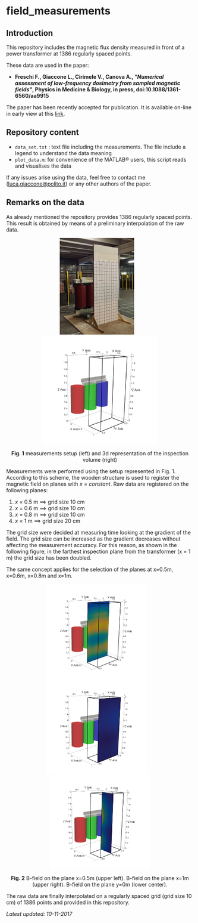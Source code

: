 # field_measurements

## Introduction

This repository includes the magnetic flux density measured in front of a power transformer at 1386 regularly spaced points.

These data are used in the paper: 

* **Freschi F., Giaccone L., Cirimele V., Canova A., *"Numerical assessment of low-frequency dosimetry from sampled magnetic fields"*, Physics in Medicine & Biology, in press, doi:10.1088/1361-6560/aa9915**

The paper has been recently accepted for publication. It is available on-line in early view at this [link](http://iopscience.iop.org/article/10.1088/1361-6560/aa9915). 

## Repository content

* `data_set.txt` : text file including the measurements. The file include a legend to understand the data meaning
* `plot_data.m`: for convenience of the MATLAB&reg; users, this script reads and visualises the data


If any issues arise using the data, feel free to contact me ([luca.giaccone@polito.it](mailto:luca.giaccone@polito.it)) or any other authors of the paper.

## Remarks on the data

As already mentioned the repository provides 1386 regularly spaced points. This result is obtained by means of a preliminary interpolation of the raw data.


<p align="center">
<img src="./img/measurements.jpg" width="200">
&nbsp;&nbsp;&nbsp;
<img src="./img/inspection_volume.png" width="310">
</p>
<center>
<b>Fig. 1</b> measurements setup (left) and 3d representation of the inspection volume (right)
</center>

Measurements were performed using the setup represented in Fig. 1. According to this scheme, the wooden structure is used to register the magnetic field on planes with *x = constant*. Raw data are registered on the following planes:

1. *x* = 0.5 m ==> grid size 10 cm
2. *x* = 0.6 m ==> grid size 10 cm
3. *x* = 0.8 m ==> grid size 10 cm
4. *x* = 1 m ==> grid size 20 cm

The grid size were decided at measuring time looking at the gradient of the field. The grid size can be increased as the gradient decreases without affecting the measurement accuracy. For this reason, as shown in the following figure, in the farthest inspection plane from the transformer (x = 1 m) the grid size has been doubled.

The same concept applies for the selection of the planes at x=0.5m, x=0.6m, x=0.8m and x=1m.

<p align="center">
<img src="./img/B_x50cm.png" width="270">
&nbsp;&nbsp;&nbsp;
<img src="./img/B_x100cm.png" width="270">
&nbsp;&nbsp;&nbsp;
<img src="./img/B_y0cm.png" width="270">
</p>
<center>
<b>Fig. 2</b> B-field on the plane x=0.5m (upper left). B-field on the plane x=1m (upper right). B-field on the plane y=0m (lower center).
</center>

The raw data are finally interpolated on a regularly spaced grid (grid size 10 cm) of 1386 points and provided in this repository.


*Latest updated: 10-11-2017*
